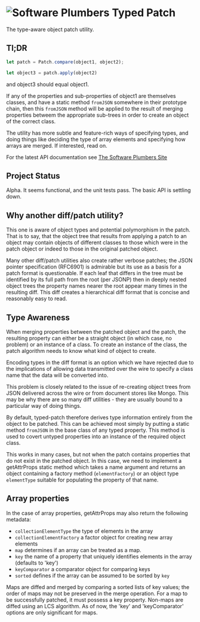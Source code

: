 

# ![Software Plumbers](http://docs.softwareplumbers.com/common/img/SquareIdent-160.png) Typed Patch

The type-aware object patch utility.

## Tl;DR

```javascript
let patch = Patch.compare(object1, object2);

let object3 = patch.apply(object2)
```

and object3 should equal object1.

If any of the properties and sub-properties of object1 are themselves classes, and have a static method `fromJSON` somewhere in their prototype chain, then this `fromJSON` method will be applied to the result of merging properties betweem the appropriate sub-trees in order to create an object of the correct class.

The utility has more subtle and feature-rich ways of specifying types, and doing things like deciding the type of array elements and specifying how arrays are merged. If interested, read on.

For the latest API documentation see [The Software Plumbers Site](http://docs.softwareplumbers.com/typed-patch/master)

## Project Status

Alpha. It seems functional, and the unit tests pass. The basic API is settling down.  

## Why another diff/patch utility?

This one is aware of object types and potential polymorphism in the patch. That is to say, that the object tree that results from applying a patch to an object may contain objects of different classes to those which were in the patch object or indeed to those in the original patched object.

Many other diff/patch utilities also create rather verbose patches; the JSON pointer specification (RFC6901) is admirable but its use as a basis for a patch format is questionable. If each leaf that differs in the tree must be identified by its full path from the root (per JSONP) then in deeply nested object trees the property names nearer the root appear many times in the resulting diff. This diff creates a hierarchical diff format that is concise and reasonably easy to read.

## Type Awareness

When merging properties between the patched object and the patch, the resulting property can either be a straight object (in which case, no problem) or an instance of a class. To create an instance of the class, the patch algorithm needs to know what kind of object to create.

Encoding types in the diff format is an option which we have rejected due to the implications of allowing data transmitted over the wire to specify a class name that the data will be converted into.

This problem is closely related to the issue of re-creating object trees from JSON delivered across the wire or from document stores like Mongo. This may be why there are so many diff utilities - they are usually bound to a particular way of doing things.

By default, typed-patch therefore derives type information entirely from the object to be patched. This can be achieved most simply by putting a static method `fromJSON` in the base class of any typed property. This method is used to covert untyped properties into an instance of the required object class.

This works in many cases, but not when the patch contains properties that do not exist in the patched object. In this case, we need to implement a getAttrProps static method which takes a name argument and returns an object containing a factory method (`elementFactory`) or an object type `elementType` suitable for populating the property of that name.

## Array properties

In the case of array properties, getAttrProps may also return the following metadata:


* `collectionElementType` the type of elements in the array
* `collectionElementFactory` a factor object for creating new array elements
* `map` determines if an array can be treated as a map.
* `key` the name of a property that uniquely identifies elements in the array (defaults to 'key')
* `keyComparator` a comparator object for comparing keys
* `sorted` defines if the array can be assumed to be sorted by `key`

Maps are diffed and merged by comparing a sorted lists of key values; the order of maps may not be preserved in the merge 
operation. For a map to be successfully patched, it must possess a key property. Non-maps are diffed using an LCS algorithm.
As of now, the 'key' and 'keyComparator' options are only significant for maps. 











